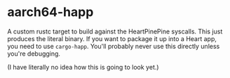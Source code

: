 # aarch64-happ

A custom rustc target to build against the HeartPinePine syscalls.
This just produces the literal binary.
If you want to package it up into a Heart app, you need to use `cargo-happ`.
You'll probably never use this directly unless you're debugging.

(I have literally no idea how this is going to look yet.)
